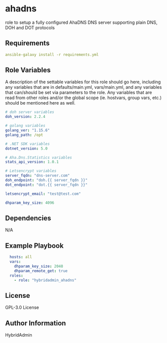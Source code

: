 # ahadns 

role to setup a fully configured AhaDNS DNS server supporting plain DNS, DOH and DOT protocols

Requirements
------------

```yaml
ansible-galaxy install -r requirements.yml
```

Role Variables
--------------

A description of the settable variables for this role should go here, including any variables that are in defaults/main.yml, vars/main.yml, and any variables that can/should be set via parameters to the role. Any variables that are read from other roles and/or the global scope (ie. hostvars, group vars, etc.) should be mentioned here as well.

```yaml
# doh server variables
doh_version: 2.2.4

# golang variables
golang_ver: "1.15.6"
golang_path: /opt

# .NET SDK variables
dotnet_version: 5.0

# Aha.Dns.Statistics variables
stats_api_version: 1.0.1

# Letsencrypt variables
server_fqdn: "dns-server.com"
doh_endpoint: "doh.{{ server_fqdn }}"
dot_endpoint: "dot.{{ server_fqdn }}"

letsencrypt_email: "test@test.com"

dhparam_key_size: 4096
```

Dependencies
------------

N/A

Example Playbook
----------------

```yaml
  hosts: all
  vars:
    dhparam_key_size: 2048
    dhparam_remote_get: true
  roles:
    - role: "hybridadmin_ahadns"
```

License
-------

GPL-3.0 License

Author Information
------------------

HybridAdmin

